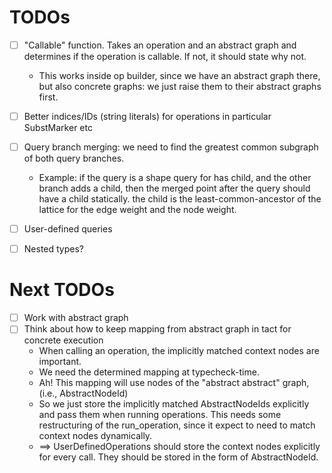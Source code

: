 # TODOs
- [ ] "Callable" function. Takes an operation and an abstract graph and determines if the operation is callable. If not, it should state why not.
  - This works inside op builder, since we have an abstract graph there, but also concrete graphs: we just raise them to their abstract graphs first.
- [ ] Better indices/IDs (string literals) for operations in particular SubstMarker etc
- [ ] Query branch merging: we need to find the greatest common subgraph of both query branches.
  - Example: if the query is a shape query for has child, and the other branch adds a child, then the merged
   point after the query should have a child statically. the child is the least-common-ancestor of the lattice
   for the edge weight and the node weight.
- [ ] User-defined queries
- [ ] Nested types?


# Next TODOs
- [ ] Work with abstract graph
- [ ] Think about how to keep mapping from abstract graph in tact for concrete execution
  - When calling an operation, the implicitly matched context nodes are important.
  - We need the determined mapping at typecheck-time.
  - Ah! This mapping will use nodes of the "abstract abstract" graph, (i.e., AbstractNodeId)
  - So we just store the implicitly matched AbstractNodeIds explicitly and pass them when
    running operations. This needs some restructuring of the run_operation, since it expect to need to match
    context nodes dynamically.
  - ==> UserDefinedOperations should store the context nodes explicitly for every call. They
    should be stored in the form of AbstractNodeId.